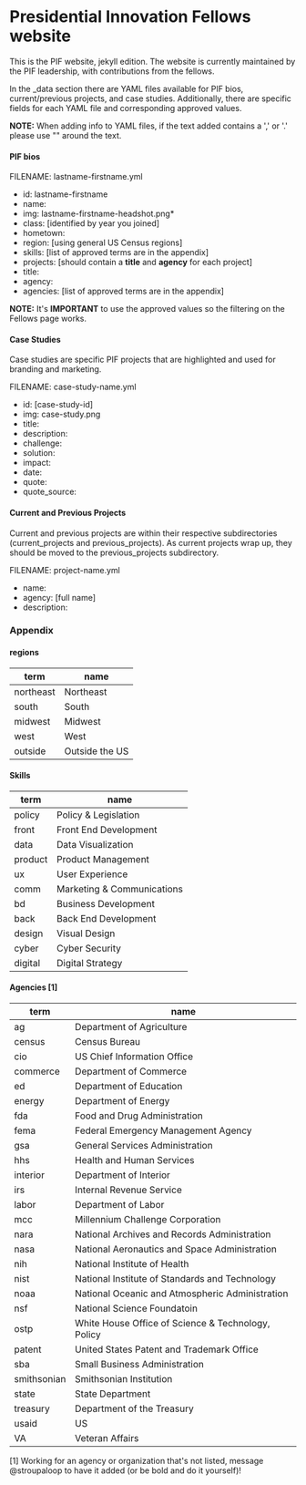 # Presidential Innovation Fellows website

This is the PIF website, jekyll edition. The website is currently maintained by the PIF leadership, with contributions from the fellows.

In the _data section there are YAML files available for PIF bios, current/previous projects, and case studies. Additionally, there are specific fields for each YAML file and corresponding approved values.

**NOTE:** When adding info to YAML files, if the text added contains a ',' or '.' please use "" around the text.

#### PIF bios

FILENAME: lastname-firstname.yml
- id: lastname-firstname
- name:
- img: lastname-firstname-headshot.png*
- class: [identified by year you joined]
- hometown:
- region: [using general US Census regions]
- skills: [list of approved terms are in the appendix]
- projects: [should contain a **title** and **agency** for each project]
 - title:
 - agency:
- agencies: [list of approved terms are in the appendix]

**NOTE:** It's **IMPORTANT** to use the approved values so the filtering on the Fellows page works.

#### Case Studies

Case studies are specific PIF projects that are highlighted and used for branding and marketing.

FILENAME: case-study-name.yml
- id: [case-study-id]
- img: case-study.png
- title:
- description:
- challenge:
- solution:
- impact:
- date:
- quote:
- quote_source:

#### Current and Previous Projects

Current and previous projects are within their respective subdirectories (current_projects and previous_projects). As current projects wrap up, they should be moved to the previous_projects subdirectory.

FILENAME: project-name.yml
- name:
- agency: [full name]
- description:

### Appendix

#### regions

term | name
--- | ---
northeast | Northeast
south | South
midwest | Midwest
west | West
outside | Outside the US

#### Skills

term | name
--- | ---
policy | Policy & Legislation
front | Front End Development
data | Data Visualization
product | Product Management
ux | User Experience
comm | Marketing & Communications
bd | Business Development
back | Back End Development
design | Visual Design
cyber | Cyber Security
digital | Digital Strategy

#### Agencies [1]

term | name
--- | ---
ag | Department of Agriculture
census | Census Bureau
cio | US Chief Information Office
commerce | Department of Commerce
ed | Department of Education
energy | Department of Energy
fda | Food and Drug Administration
fema | Federal Emergency Management Agency
gsa | General Services Administration
hhs | Health and Human Services
interior | Department of Interior
irs | Internal Revenue Service
labor | Department of Labor
mcc | Millennium Challenge Corporation
nara | National Archives and Records Administration
nasa | National Aeronautics and Space Administration
nih | National Institute of Health
nist | National Institute of Standards and Technology
noaa | National Oceanic and Atmospheric Administration
nsf | National Science Foundatoin
ostp | White House Office of Science & Technology, Policy
patent | United States Patent and Trademark Office
sba | Small Business Administration
smithsonian | Smithsonian Institution
state | State Department
treasury | Department of the Treasury
usaid | US 
VA | Veteran Affairs

[1] Working for an agency or organization that's not listed, message @stroupaloop to have it added (or be bold and do it yourself)!
